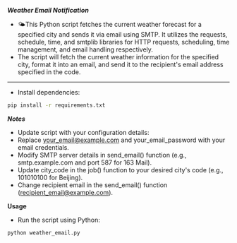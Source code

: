 ***Weather Email Notification***

- 🌤This Python script fetches the current weather forecast for a specified city and sends it via email using SMTP. It utilizes the requests, schedule, time, and smtplib libraries for HTTP requests, scheduling, time management, and email handling respectively.
- The script will fetch the current weather information for the specified city, format it into an email, and send it to the recipient's email address specified in the code.

***

- Install dependencies:
```sh
pip install -r requirements.txt
```
***Notes***
- Update script with your configuration details:
 - Replace your_email@example.com and your_email_password with your email credentials.
 - Modify SMTP server details in send_email() function (e.g., smtp.example.com and port 587 for 163 Mail).
 - Update city_code in the job() function to your desired city's code (e.g., 101010100 for Beijing).
 - Change recipient email in the send_email() function (recipient_email@example.com).

**Usage**
- Run the script using Python:
```sh
python weather_email.py
```
